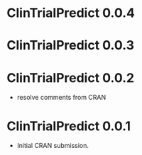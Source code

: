 # ClinTrialPredict 0.0.4

# ClinTrialPredict 0.0.3

# ClinTrialPredict 0.0.2

* resolve comments from CRAN

# ClinTrialPredict 0.0.1

* Initial CRAN submission.
